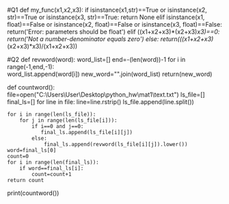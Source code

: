 #Q1
def my_func(x1,x2,x3):
    if isinstance(x1,str)==True or isinstance(x2, str)==True or isinstance(x3, str)==True:
        return None
    elif isinstance(x1, float)==False or isinstance(x2, float)==False or isinstance(x3, float)==False:
        return('Error: parameters should be float')
    elif ((x1+x2+x3)*(x2+x3)*x3)==0:
        return('Not a number-denominator equals zero')
    else:
        return(((x1+x2+x3)*(x2+x3)*x3)/(x1+x2+x3))
        
#Q2
def revword(word):
    word_list=[]
    end=-(len(word))-1
    for i in range(-1,end,-1):       
        word_list.append(word[i])
    new_word="".join(word_list)
    return(new_word)

def countword():
    file=open("C:\\Users\\User\\Desktop\\python_hw\\mat1\\text.txt")
    ls_file=[]
    final_ls=[]
    for line in file:
        line=line.rstrip()
        ls_file.append(line.split())
    
    for i in range(len(ls_file)):
        for j in range(len(ls_file[i])):
            if i==0 and j==0:
               final_ls.append(ls_file[i][j])
            else:
                final_ls.append(revword(ls_file[i][j]).lower())
    word=final_ls[0]
    count=0
    for i in range(len(final_ls)):
        if word==final_ls[i]:
            count=count+1
    return count
    
print(countword())
